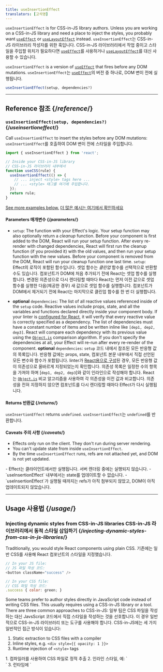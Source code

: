```yaml
---
title: useInsertionEffect
translators: [고석영]
---
```


<Pitfall>

`useInsertionEffect` is for CSS-in-JS library authors. Unless you are working on a CSS-in-JS library and need a place to inject the styles, you probably want [`useEffect`](/reference/react/useEffect) or [`useLayoutEffect`](/reference/react/useLayoutEffect) instead.
<Trans>`useInsertionEffect`는 CSS-in-JS 라이브러리 작성자를 위한 훅입니다. CSS-in-JS 라이브러리에서 작업 중이고 스타일을 주입할 위치가 필요하다면 [`useEffect`](/reference/react/useEffect)를 사용하거나 [`useLayoutEffect`](/reference/react/useLayoutEffect)를 대신 사용할 수 있습니다. </Trans>

</Pitfall>

<Intro>

`useInsertionEffect` is a version of [`useEffect`](/reference/react/useEffect) that fires before any DOM mutations.
<Trans>`useInsertionEffect`는 [`useEffect`](/reference/react/useEffect)의 버전 중 하나로, DOM 변이 전에 실행됩니다.</Trans>

```js
useInsertionEffect(setup, dependencies?)
```

</Intro>

<InlineToc />

---

## Reference <Trans>참조</Trans> {/*reference*/}

### `useInsertionEffect(setup, dependencies?)` {/*useinsertioneffect*/}

Call `useInsertionEffect` to insert the styles before any DOM mutations:
<Trans>`useInsertionEffect`를 호출하여 DOM 변이 전에 스타일을 주입합니다.</Trans>

```js
import { useInsertionEffect } from 'react';

// Inside your CSS-in-JS library
// CSS-in-JS 라이브러리 내부에서
function useCSS(rule) {
  useInsertionEffect(() => {
    // ... inject <style> tags here ...
    // ... <style> 태그를 여기에 주입합니다.
  });
  return rule;
}
```

[See more examples below.](#usage)
<Trans>[더 많은 예시는 여기에서 확인하세요](#usage)</Trans>

#### Parameters <Trans>매개변수</Trans> {/*parameters*/}

* `setup`: The function with your Effect's logic. Your setup function may also optionally return a *cleanup* function. Before your component is first added to the DOM, React will run your setup function. After every re-render with changed dependencies, React will first run the cleanup function (if you provided it) with the old values, and then run your setup function with the new values. Before your component is removed from the DOM, React will run your cleanup function one last time.
<Trans>`setup`: Effect의 로직이 포함된 함수입니다. 셋업 함수는 *클린업* 함수를 선택적으로 반환할 수도 있습니다. 컴포넌트가 DOM에 처음 추가되기 전에 React는 셋업 함수를 실행합니다. 변경된 의존성으로 다시 렌더링할 때마다 React는 먼저 이전 값으로 셋업 함수를 실행한 다음(제공한 경우) 새 값으로 셋업 함수를 실행합니다. 컴포넌트가 DOM에서 제거되기 전에 React는 마지막으로 클린업 함수를 한 번 더 실행합니다.</Trans>
 
* **optional** `dependencies`: The list of all reactive values referenced inside of the `setup` code. Reactive values include props, state, and all the variables and functions declared directly inside your component body. If your linter is [configured for React](/learn/editor-setup#linting), it will verify that every reactive value is correctly specified as a dependency. The list of dependencies must have a constant number of items and be written inline like `[dep1, dep2, dep3]`. React will compare each dependency with its previous value using the [`Object.is`](https://developer.mozilla.org/en-US/docs/Web/JavaScript/Reference/Global_Objects/Object/is) comparison algorithm. If you don't specify the dependencies at all, your Effect will re-run after every re-render of the component.
<Trans>**optional** `dependencies`: `setup` 코드 내에서 참조된 모든 반응형 값의 목록입니다. 반응형 값에는 props, state, 컴포넌트 본문 내부에서 직접 선언된 모든 변수와 함수가 포함됩니다. linter가 [React용으로 구성](/learn/editor-setup#linting)된 경우, 모든 반응형 값이 의존성으로 올바르게 지정되었는지 확인합니다. 의존성 목록은 일정한 수의 항목을 가져야 하며 [`dep1, dep2, dep3`]와 같이 인라인으로 작성해야 합니다. React는 [`Object.is`](https://developer.mozilla.org/en-US/docs/Web/JavaScript/Reference/Global_Objects/Object/is) 비교 알고리즘을 사용하여 각 의존성을 이전 값과 비교합니다. 의존성을 전혀 지정하지 않으면 컴포넌트를 다시 렌더링할 때마다 Effect가 다시 실행됩니다.</Trans>

#### Returns <Trans>반환값</Trans> {/*returns*/}

`useInsertionEffect` returns `undefined`.
<Trans>`useInsertionEffect`는 `undefined`를 반환합니다.</Trans>

#### Caveats <Trans>주의 사항</Trans> {/*caveats*/}

* Effects only run on the client. They don't run during server rendering.
* You can't update state from inside `useInsertionEffect`.
* By the time `useInsertionEffect` runs, refs are not attached yet, and DOM is not yet updated.
<TransBlock>
  - Effect는 클라이언트에서만 실행됩니다. 서버 렌더링 중에는 실행되지 않습니다.
  - `useInsertionEffect` 내부에서는 state를 업데이트할 수 없습니다.
  - `useInsertionEffect`가 실행될 때까지는 refs가 아직 첨부되지 않았고, DOM이 아직 업데이트되지 않았습니다.
</TransBlock>

---

## Usage <Trans>사용법</Trans> {/*usage*/}

### Injecting dynamic styles from CSS-in-JS libraries <Trans>CSS-in-JS 라이브러리에서 동적 스타일 삽입하기</Trans> {/*injecting-dynamic-styles-from-css-in-js-libraries*/}

Traditionally, you would style React components using plain CSS.
<Trans>기존에는 일반 CSS를 사용해 React 컴포넌트의 스타일을 지정했습니다.</Trans>

```js
// In your JS file:
// JS 파일 작성 코드:
<button className="success" />

// In your CSS file:
// CSS 파일 작성 코드:
.success { color: green; }
```

Some teams prefer to author styles directly in JavaScript code instead of writing CSS files. This usually requires using a CSS-in-JS library or a tool. There are three common approaches to CSS-in-JS:
<Trans>일부 팀은 CSS 파일을 작성하는 대신 JavsScript 코드에서 직접 스타일을 작성하는 것을 선호합니다. 이 경우 일반적으로 CSS-in-JS 라이브러리 또는 도구를 사용해야 합니다. CSS-in-JS에는 세 가지 일반적인 접근 방식이 있습니다:</Trans>

1. Static extraction to CSS files with a compiler
2. Inline styles, e.g. `<div style={{ opacity: 1 }}>`
3. Runtime injection of `<style>` tags
<TransBlock>
  1. 컴파일러를 사용하여 CSS 파일로 정적 추출
  2. 인라인 스타일, 예: `<div style={{ opacity: 1 }}>`
  3. 런타임에 `<style>` 태그 삽입
</TransBlock>

If you use CSS-in-JS, we recommend a combination of the first two approaches (CSS files for static styles, inline styles for dynamic styles). **We don't recommend runtime `<style>` tag injection for two reasons:**
<Trans>CSS-in-JS를 사용하는 경우 처음 두 가지 접근 방식(정적 스타일의 경우 CSS 파일, 동적 스타일의 경우 인라인 스타일)을 조합하여 사용하는 것이 좋습니다. **런타임 환경에서 `<style>` 태그 주입은 다음 두 가지 이유로 권장하지 않습니다.**</Trans>

1. Runtime injection forces the browser to recalculate the styles a lot more often.
2. Runtime injection can be very slow if it happens at the wrong time in the React lifecycle.
<TransBlock>
  1. 런타임 주입은 브라우저에서 스타일을 훨씬 더 자주 다시 계산하도록 합니다.
  2. 런타임 주입이 React 라이프사이클에서 잘못된 시점에 발생하면 속도가 매우 느려질 수 있습니다.
</TransBlock>

The first problem is not solvable, but `useInsertionEffect` helps you solve the second problem.
<Trans>첫 번째 문제는 해결할 수 없지만 `useInsertionEffect`를 사용하면 두 번째 문제를 해결할 수 있습니다.</Trans>

Call `useInsertionEffect` to insert the styles before any DOM mutations:
<Trans>`useInsertionEffect`를 호출하여 DOM 변경 전에 스타일을 주입합니다:</Trans>

```js {4-11}
// Inside your CSS-in-JS library
// CSS-in-JS 라이브러리 코드 내부에
let isInserted = new Set();
function useCSS(rule) {
  useInsertionEffect(() => {
    // As explained earlier, we don't recommend runtime injection of <style> tags.
    // 앞서 설명한 것처럼 <style> 태그의 런타임 주입은 권장하지 않습니다.
    // But if you have to do it, then it's important to do in useInsertionEffect.
    // 하지만 런타임 주입을 해야한다면, useInsertionEffect에서 수행하는 것이 중요합니다.
    if (!isInserted.has(rule)) {
      isInserted.add(rule);
      document.head.appendChild(getStyleForRule(rule));
    }
  });
  return rule;
}

function Button() {
  const className = useCSS('...');
  return <div className={className} />;
}
```

Similarly to `useEffect`, `useInsertionEffect` does not run on the server. If you need to collect which CSS rules have been used on the server, you can do it during rendering:
<Trans>`useEffect`와 마찬가지로 `useInsertionEffect`는 서버에서 실행되지 않습니다. 서버에서 어떤 CSS 규칙이 사용되었는지 수집해야 하는 경우 렌더링 중에 수집할 수 있습니다:</Trans>

```js {1,4-6}
let collectedRulesSet = new Set();

function useCSS(rule) {
  if (typeof window === 'undefined') {
    collectedRulesSet.add(rule);
  }
  useInsertionEffect(() => {
    // ...
  });
  return rule;
}
```

[Read more about upgrading CSS-in-JS libraries with runtime injection to `useInsertionEffect`.](https://github.com/reactwg/react-18/discussions/110)
<Trans>[런타임 주입이 있는 CSS-in-JS 라이브러리를 `useInsertionEffect`로 업그레이드 하는 방법에 대해 자세히 알아보세요.](https://github.com/reactwg/react-18/discussions/110)</Trans>

<DeepDive>

#### How is this better than injecting styles during rendering or useLayoutEffect? <Trans>useInsertionEffect가 렌더링 중에 스타일을 주입하거나 useLayoutEffect를 사용하는 것보다 어떤 점이 더 나은가요?</Trans> {/*how-is-this-better-than-injecting-styles-during-rendering-or-uselayouteffect*/}

If you insert styles during rendering and React is processing a [non-blocking update,](/reference/react/useTransition#marking-a-state-update-as-a-non-blocking-transition) the browser will recalculate the styles every single frame while rendering a component tree, which can be **extremely slow.**
<Trans>렌더링 중에 스타일을 주입하고 React가 [비차단 업데이트](/reference/react/useTransition#marking-a-state-update-as-a-non-blocking-transition)를 처리하는 경우 브라우저는 컴포넌트 트리를 렌더링하는 동안 매 프레임마다 스타일을 다시 계산하므로 **매우 느릴 수 있습니다**</Trans>

`useInsertionEffect` is better than inserting styles during [`useLayoutEffect`](/reference/react/useLayoutEffect) or [`useEffect`](/reference/react/useEffect) because it ensures that by the time other Effects run in your components, the `<style>` tags have already been inserted. Otherwise, layout calculations in regular Effects would be wrong due to outdated styles.
<Trans>`useInsertionEffect`는 다른 Effect 컴포넌트에서 실행될 때 `<style>` 태그가 이미 주입되어 있기 때문에 [`useLayoutEffect`](/reference/react/useLayoutEffect) 또는 [`useEffect`](/reference/react/useEffect) 중에 스타일을 주입하는 것보다 낫습니다. 그렇지 않으면 오래된 스타일로 인해 일반적인 Effect의 레이아웃 계산이 잘못될 수 있습니다.</Trans>

</DeepDive>
